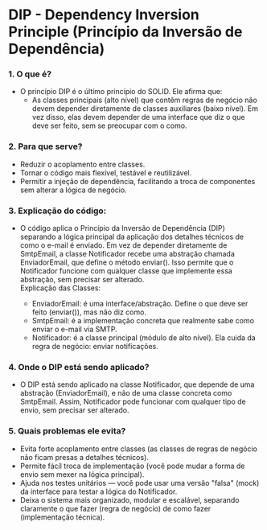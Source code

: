 # DIP -  Dependency Inversion Principle (Princípio da Inversão de Dependência)

### 1. O que é? 
 - O princípio DIP é o último princípio do SOLID. Ele afirma que: 
     -  As classes principais (alto nível) que contêm regras de negócio não devem depender diretamente de classes auxiliares (baixo nível). Em vez disso, elas devem depender de uma interface que diz o que deve ser feito, sem se preocupar com o como.

### 2. Para que serve?
 - Reduzir o acoplamento entre classes.
 - Tornar o código mais flexível, testável e reutilizável.
 - Permitir a injeção de dependência, facilitando a troca de componentes sem alterar a lógica de negócio.

### 3. Explicação do código:
 - O código aplica o Princípio da Inversão de Dependência (DIP) separando a lógica principal da aplicação dos detalhes técnicos de como o e-mail é enviado. Em vez de depender diretamente de SmtpEmail, a classe Notificador recebe uma abstração chamada EnviadorEmail, que define o método enviar(). Isso permite que o Notificador funcione com qualquer classe que implemente essa abstração, sem precisar ser alterado.\
    Explicação das Classes:

     - EnviadorEmail: é uma interface/abstração. Define o que deve ser feito (enviar()), mas não diz como.
     - SmtpEmail: é a implementação concreta que realmente sabe como enviar o e-mail via SMTP.
     - Notificador: é a classe principal (módulo de alto nível). Ela cuida da regra de negócio: enviar notificações.

### 4. Onde o DIP está sendo aplicado?
 - O DIP está sendo aplicado na classe Notificador, que depende de uma abstração (EnviadorEmail), e não de uma classe concreta como SmtpEmail. Assim, Notificador pode funcionar com qualquer tipo de envio, sem precisar ser alterado.

### 5. Quais problemas ele evita?
 - Evita forte acoplamento entre classes (as classes de regras de negócio não ficam presas a detalhes técnicos).
 - Permite fácil troca de implementação (você pode mudar a forma de envio sem mexer na lógica principal).
 - Ajuda nos testes unitários — você pode usar uma versão "falsa" (mock) da interface para testar a lógica do Notificador.
 - Deixa o sistema mais organizado, modular e escalável, separando claramente o que fazer (regra de negócio) de como fazer (implementação técnica).
